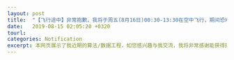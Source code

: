 ```yaml
---
layout: post
title:  "【飞行途中】非常抱歉，我将于周五(8月16日)00:30-13:30在空中飞行，期间恐难收到电话，请先添加我微信15070828798，我将用空中Wi-Fi保持联系，也将在落地之后与您回复。"
date:   2019-08-15 02:05:20 +0320
tourl: 
categories: Notification
excerpt: 本网页展示了我近期的算法/数据工程，如您感兴趣与我交流，我将非常感谢能获得指点。
---
```



[jekyll-docs]: https://jekyllrb.com/docs/home
[jekyll-gh]:   https://github.com/jekyll/jekyll
[jekyll-talk]: https://talk.jekyllrb.com/